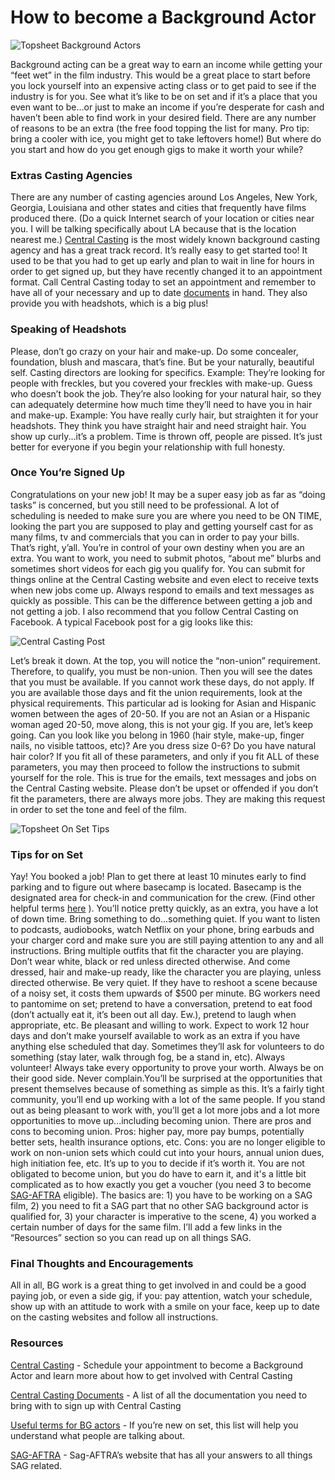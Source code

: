 # How to become a Background Actor

![Topsheet Background Actors](https://user-images.githubusercontent.com/33143626/66685617-e8839180-ec31-11e9-9f96-47d8251ed426.jpg "Film Extras in a Theater")

Background acting can be a great way to earn an income while getting your “feet wet” in the film industry. This would be a great place to start before you lock yourself into an expensive acting class or to get paid to see if the industry is for you. See what it’s like to be on set and if it’s a place that you even want to be...or just to make an income if you’re desperate for cash and haven’t been able to find work in your desired field. There are any number of reasons to be an extra (the free food topping the list for many. Pro tip: bring a cooler with ice, you might get to take leftovers home!) But where do you start and how do you get enough gigs to make it worth your while?

### Extras Casting Agencies

There are any number of casting agencies around Los Angeles, New York, Georgia, Louisiana and other states and cities that frequently have films produced there. (Do a quick Internet search of your location or cities near you. I will be talking specifically about LA because that is the location nearest me.) [Central Casting](https://www.centralcasting.com/) is the most widely known background casting agency and has a great track record. It’s really easy to get started too! It used to be that you had to get up early and plan to wait in line for hours in order to get signed up, but they have recently changed it to an appointment format. Call Central Casting today to set an appointment and remember to have all of your necessary and up to date [documents](https://www.centralcasting.com/essential-guide-registering-central-casting-agency/) in hand. They also provide you with headshots, which is a big plus!

### Speaking of Headshots

Please, don’t go crazy on your hair and make-up. Do some concealer, foundation, blush and mascara, that’s fine. But be your naturally, beautiful self. Casting directors are looking for specifics. Example: They’re looking for people with freckles, but you covered your freckles with make-up. Guess who doesn’t book the job. They’re also looking for your natural hair, so they can adequately determine how much time they’ll need to have you in hair and make-up. Example: You have really curly hair, but straighten it for your headshots. They think you have straight hair and need straight hair. You show up curly...it’s a problem. Time is thrown off, people are pissed. It’s just better for everyone if you begin your relationship with full honesty.

### Once You’re Signed Up
Congratulations on your new job! It may be a super easy job as far as “doing tasks” is concerned, but you still need to be professional. A lot of scheduling is needed to make sure you are where you need to be ON TIME, looking the part you are supposed to play and getting yourself cast for as many films, tv and commercials that you can in order to pay your bills. That’s right, y’all. You’re in control of your own destiny when you are an extra. You want to work, you need to submit photos, “about me” blurbs and sometimes short videos for each gig you qualify for. You can submit for things online at the Central Casting website and even elect to receive texts  when new jobs come up. Always respond to emails and text messages as quickly as possible. This can be the difference between getting a job and not getting a job.
I also recommend that you follow Central Casting on Facebook. A typical Facebook post for a gig looks like this: 

![Central Casting Post](https://user-images.githubusercontent.com/33143626/66686348-05b95f80-ec34-11e9-8853-314d29d81088.png "Central Casting Post")

Let’s break it down. At the top, you will notice the “non-union” requirement. Therefore, to qualify, you must be non-union. Then you will see the dates that you must be available. If you cannot work these days, do not apply. If you are available those days and fit the union requirements, look at the physical requirements. This particular ad is looking for Asian and Hispanic women between the ages of 20-50. If you are not an Asian or a Hispanic woman aged 20-50, move along, this is not your gig. If you are, let’s keep going. Can you look like you belong in 1960 (hair style, make-up, finger nails, no visible tattoos, etc)? Are you dress size 0-6? Do you have natural hair color? If you fit all of these parameters, and only if you fit ALL of these parameters, you may then proceed to follow the instructions to submit yourself for the role. This is true for the emails, text messages and jobs on the Central Casting website. Please don’t be upset or offended if you don’t fit the parameters, there are always more jobs. They are making this request in order to set the tone and feel of the film. 

![Topsheet On Set Tips](https://user-images.githubusercontent.com/33143626/66685691-123cb880-ec32-11e9-9ec5-1a0a2a8fb7ae.jpg "On Film Set")

### Tips for on Set
Yay! You booked a job! Plan to get there at least 10 minutes early to find parking and to figure out where basecamp is located. Basecamp is the designated area for check-in and communication for the crew. (Find other helpful terms [here](https://www.centralcasting.com/terms-every-background-actor-should-know/) ). You’ll notice pretty quickly, as an extra, you have a lot of down time. Bring something to do...something quiet. If you want to listen to podcasts, audiobooks, watch Netflix on your phone, bring earbuds and your charger cord and make sure you are still paying attention to any and all instructions. Bring multiple outfits that fit the character you are playing. Don’t wear white, black or red unless directed otherwise. And come dressed, hair and make-up ready, like the character you are playing, unless directed otherwise. Be very quiet. If they have to reshoot a scene because of a noisy set, it costs them upwards of $500 per minute. BG workers need to pantomime on set; pretend to have a conversation, pretend to eat food (don’t actually eat it, it’s been out all day. Ew.), pretend to laugh when appropriate, etc. Be pleasant and willing to work. Expect to work 12 hour days and don’t make yourself available to work as an extra if you have anything else scheduled that day. Sometimes they’ll ask for volunteers to do something (stay later, walk through fog, be a stand in, etc). Always volunteer! Always take every opportunity to prove your worth. Always be on their good side. Never complain.You’ll be surprised at the opportunities that present themselves because of something as simple as this. It’s a fairly tight community, you’ll end up working with a lot of the same people. If you stand out as being pleasant to work with, you’ll get a lot more jobs and a lot more opportunities to move up...including becoming union. There are pros and cons to becoming union. Pros: higher pay, more pay bumps, potentially better sets, health insurance options, etc. Cons: you are no longer eligible to work on non-union sets which could cut into your hours, annual union dues, high initiation fee, etc. It’s up to you to decide if it’s worth it. You are not obligated to become union, but you do have to earn it, and it's a little bit complicated as to how exactly you get a voucher (you need 3 to become [SAG-AFTRA](https://www.sagaftra.org) eligible). The basics are: 1) you have to be working on a SAG film, 2) you need to fit a SAG part that no other SAG background actor is qualified for, 3) your character is imperative to the scene, 4) you worked a certain number of days for the same film. I’ll add a few links in the “Resources” section so you can read up on all things SAG.

### Final Thoughts and Encouragements
All in all, BG work is a great thing to get involved in and could be a good paying job, or even a side gig, if you: pay attention, watch your schedule, show up with an attitude to work with a smile on your face, keep up to date on the casting websites and follow all instructions.

### Resources
[Central Casting](https://www.centralcasting.com/) - Schedule your appointment to become a Background Actor and learn more about how to get involved with Central Casting

[Central Casting Documents](https://www.centralcasting.com/essential-guide-registering-central-casting-agency/) - A list of all the documentation you need to bring with to sign up with Central Casting

[Useful terms for BG actors](https://www.centralcasting.com/terms-every-background-actor-should-know/) - If you’re new on set, this list will help you understand what people are talking about.

[SAG-AFTRA](https://www.sagaftra.org) - Sag-AFTRA’s website that has all your answers to all things SAG related.
